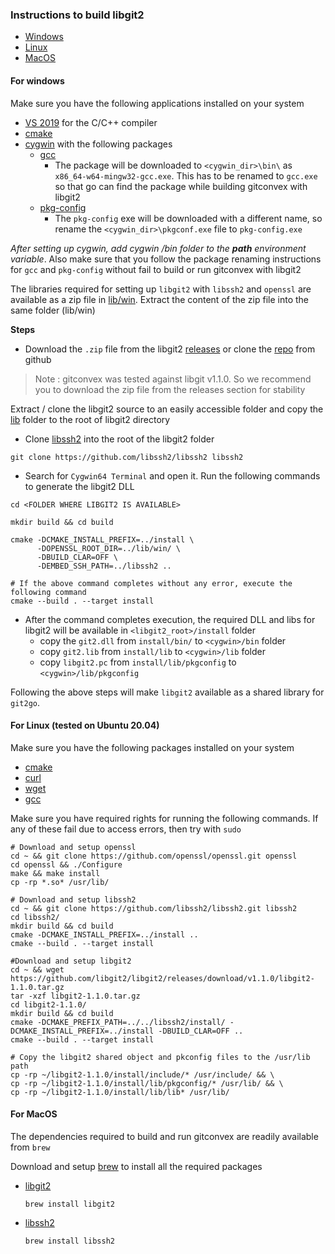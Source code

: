 ### Instructions to build libgit2

- [Windows](#for-windows)
- [Linux](#for-linux-tested-on-ubuntu-2004)
- [MacOS](#for-macos)

#### For windows

Make sure you have the following applications installed on your system

- [VS 2019](https://visualstudio.microsoft.com/vs/features/cplusplus/) for the C/C++ compiler
- [cmake](https://cmake.org/download/)
- [cygwin](https://www.cygwin.com/) with the following packages
    - [gcc](https://cygwin.com/packages/summary/mingw64-x86_64-gcc-core.html)
        - The package will be downloaded to `<cygwin_dir>\bin\` as `x86_64-w64-mingw32-gcc.exe`. This has to be renamed
          to `gcc.exe` so that go can find the package while building gitconvex with libgit2
    - [pkg-config](https://cygwin.com/packages/summary/pkg-config.html)
        - The `pkg-config` exe will be downloaded with a different name, so rename the `<cygwin_dir>\pkgconf.exe` file
          to `pkg-config.exe`

_After setting up cygwin, add cygwin /bin folder to the **path** environment variable_. Also make sure that you follow
the package renaming instructions for `gcc` and `pkg-config` without fail to build or run gitconvex with libgit2

The libraries required for setting up `libgit2` with `libssh2` and `openssl` are available as a zip file
in [lib/win](lib/win). Extract the content of the zip file into the same folder (lib/win)

**Steps**

- Download the `.zip` file from the libgit2 [releases](https://github.com/libgit2/libgit2/releases/tag/v1.1.0) or clone
  the [repo](https://github.com/libgit2/libgit2) from github

> Note : gitconvex was tested against libgit v1.1.0. So we recommend you to download the zip file from the releases section for stability

Extract / clone the libgit2 source to an easily accessible folder and copy the [lib](lib) folder to the root of libgit2
directory

- Clone [libssh2](https://github.com/libssh2/libssh2) into the root of the libgit2 folder

```shell
git clone https://github.com/libssh2/libssh2 libssh2
```

- Search for `Cygwin64 Terminal` and open it. Run the following commands to generate the libgit2 DLL

```shell
cd <FOLDER WHERE LIBGIT2 IS AVAILABLE>

mkdir build && cd build

cmake -DCMAKE_INSTALL_PREFIX=../install \
      -DOPENSSL_ROOT_DIR=../lib/win/ \
      -DBUILD_CLAR=OFF \
      -DEMBED_SSH_PATH=../libssh2 ..

# If the above command completes without any error, execute the following command      
cmake --build . --target install
```

- After the command completes execution, the required DLL and libs for libgit2 will be available
  in `<libgit2_root>/install` folder
    - copy the `git2.dll` from `install/bin/` to `<cygwin>/bin` folder
    - copy `git2.lib` from `install/lib` to `<cygwin>/lib` folder
    - copy `libgit2.pc` from `install/lib/pkgconfig` to `<cygwin>/lib/pkgconfig`

Following the above steps will make `libgit2` available as a shared library for `git2go`.

#### For Linux (tested on Ubuntu 20.04)

Make sure you have the following packages installed on your system

- [cmake](https://cmake.org/download/)
- [curl](https://curl.se/)
- [wget](https://www.gnu.org/software/wget/)
- [gcc](https://gcc.gnu.org/)

Make sure you have required rights for running the following commands. If any of these fail due to access errors, then
try with `sudo`

```shell
# Download and setup openssl
cd ~ && git clone https://github.com/openssl/openssl.git openssl
cd openssl && ./Configure 
make && make install 
cp -rp *.so* /usr/lib/

# Download and setup libssh2
cd ~ && git clone https://github.com/libssh2/libssh2.git libssh2
cd libssh2/ 
mkdir build && cd build
cmake -DCMAKE_INSTALL_PREFIX=../install .. 
cmake --build . --target install

#Download and setup libgit2
cd ~ && wget https://github.com/libgit2/libgit2/releases/download/v1.1.0/libgit2-1.1.0.tar.gz
tar -xzf libgit2-1.1.0.tar.gz 
cd libgit2-1.1.0/
mkdir build && cd build 
cmake -DCMAKE_PREFIX_PATH=../../libssh2/install/ -DCMAKE_INSTALL_PREFIX=../install -DBUILD_CLAR=OFF .. 
cmake --build . --target install 

# Copy the libgit2 shared object and pkconfig files to the /usr/lib path
cp -rp ~/libgit2-1.1.0/install/include/* /usr/include/ && \
cp -rp ~/libgit2-1.1.0/install/lib/pkgconfig/* /usr/lib/ && \
cp -rp ~/libgit2-1.1.0/install/lib/lib* /usr/lib/
```

#### For MacOS

The dependencies required to build and run gitconvex are readily available from `brew`

Download and setup [brew](https://brew.sh/) to install all the required packages

- [libgit2](https://formulae.brew.sh/formula/libgit2)
  ```shell
  brew install libgit2
  ```
- [libssh2](https://formulae.brew.sh/formula/libssh2)
  ```shell
  brew install libssh2
  ```